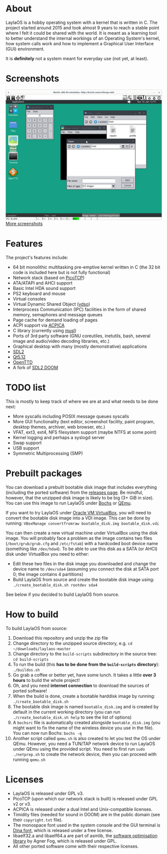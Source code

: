 # About

LaylaOS is a hobby operating system with a kernel that is written in C. The project started around 2015 and took almost 9 years to reach a stable point where I felt it could be shared with the world.
It is meant as a learning tool to better understand the internal workings of an Operating System's kernel, how system calls work and how to implement a Graphical User Interface (GUI) environment.

It is **definitely** not a system meant for everyday use (not yet, at least).

# Screenshots

![LaylaOS screenshot](screenshots/screenshot3.png)
[More screenshots](screenshots)

# Features

The project's features include:
* 64 bit monolithic multitasking pre-emptive kernel written in C (the 32 bit code is included here but is not fully functional)
* Network stack (based on [PicoTCP](https://github.com/tass-belgium/picotcp/tree/master))
* ATA/ATAPI and AHCI support
* Basic Intel HDA sound support
* PS2 keyboard and mouse
* Virtual consoles
* Virtual Dynamic Shared Object ([vdso](https://man7.org/linux/man-pages/man7/vdso.7.html))
* Interprocess Communication (IPC) facilities in the form of shared memory, semaphores and message queues
* Page cache for demand loading of pages
* ACPI support via [ACPICA](https://www.intel.com/content/www/us/en/developer/topic-technology/open/acpica/download.html)
* C library (currently using [musl](https://wiki.musl-libc.org/))
* Ports of 3rd party software (GNU coreutiles, inetutils, bash, several image and audio/video decoding libraries, etc.)
* Graphical desktop with many (mostly demonstrative) applications
* [SDL2](https://www.libsdl.org/)
* [Qt5.12](https://www.qt.io/qt-5-12)
* [OpenTTD](https://www.openttd.org/)
* A fork of [SDL2 DOOM](https://github.com/moisam/laylaos-sdl2-doom/tree/master)

# TODO list

This is mostly to keep track of where we are at and what needs to be done next:
* More syscalls including POSIX message queues syscalls
* More GUI functionality (text editor, screenshot facility, paint program, desktop themes, archiver, web browser, etc.)
* VFAT, ext3, ext4, NFS filesystem support (maybe NTFS at some point)
* Kernel logging and perhaps a syslogd server
* Swap support
* USB support
* Symmetric Multiprocessing (SMP)

# Prebuilt packages

You can download a prebuilt bootable disk image that includes everything (including the ported software) from the [releases page](https://github.com/moisam/laylaos/releases).
Be mindful, however, that the unzipped disk image is likely to be big (3+ GiB in size). You can use this image to run LaylaOS under [Bochs](https://bochs.sourceforge.io/) or [QEmu](https://www.qemu.org/).

If you want to try LaylaOS under [Oracle VM VirtualBox](https://www.virtualbox.org/), you will need to convert the bootable disk image into a VDI image. This can be done by running:
`VBoxManage convertfromraw bootable_disk.img bootable_disk.vdi`

You can then create a new virtual machine under VirtualBox using the disk image. You will probably face a problem as the image contains two files (`/boot/grub/grub.cfg` and `/etc/fstab`) with a hardcoded boot device name (something like `/dev/hda4`). To be able to use this disk as a SATA (or AHCI) disk under VirtualBox you need to either:
* Edit these two files in the disk image you downloaded and change the device name to `/dev/sda4` (assuming you connect the disk at SATA port 0; the image contains 4 partitions)
* Build LaylaOS from source and create the bootable disk image using: `./create_bootable_disk.sh rootdev sda4`

See below if you decided to build LaylaOS from source.

# How to build

To build LaylaOS from source:
1. Download this repository and unzip the zip file
2. Change directory to the unzipped source directory, e.g. `cd ~/downloads/laylaos-master`
3. Change directory to the `build-scripts` subdirectory in the source tree: `cd build-scripts`
4. To run the build (this **has to be done from the `build-scripts` directory**): `./buildos.sh`
5. Go grab a coffee or better yet, have some lunch. It takes a little **over 3 hours** to build the whole project!
6. Oh, and you need **internet connection** to download the sources of ported software!
7. When the build is done, create a bootable harddisk image by running: `./create_bootable_disk.sh`
8. The bootable disk image is named `bootable_disk.img` and is created by default in the current working directory (you can run `./create_bootable_disk.sh help` to see the list of options)
9. A `bochsrc` file is automatically created alongside `bootable_disk.img` (you might want to fix the name of the wireless device you use in the file). You can now run Bochs: `bochs -q`
10. Another script called `qemu.sh` is also created to let you test the OS under QEmu. However, you need a TUN/TAP network device to run LaylaOS under QEmu using the provided script. You need to first run `sudo ./netprep.sh` to create the network device, then you can proceed with running `qemu.sh`

# Licenses

- LaylaOS is released under GPL v3.
- PicoTCP (upon which our network stack is built) is released under GPL v2 or v3.
- ACPICA is released under a dual Intel and Unix-compatible licenses.
- Timidity files (needed for sound in DOOM) are in the public domain (see their `copyright.txt` file).
- The monospace font used in the system console and the GUI terminal is [Dina font](https://www.dcmembers.com/jibsen/download/61/), which is released under a free license.
- libaelf32.a and libaelf64.a are part of asmlib, the [software optimisation library](https://www.agner.org/optimize/#asmlib) by Agner Fog, which is released under GPL.
- All other ported software come with their respective licenses.

